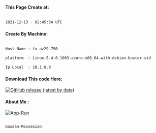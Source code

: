 
   
#### This Page Create at:

```bash

2021-12-13 - 02:45:34 UTC

```

#### Create By Machine:

```bash

Host Name : fv-az29-790

platform  : Linux-5.4.0-1063-azure-x86_64-with-debian-buster-sid

Ip Local  : 10.1.0.9

```
#### Download This code Here:

[![GitHub release (latest by date)](https://img.shields.io/github/v/release/Gosdan-Movsesian/Gosdan?style=for-the-badge&label=Download)](https://github.com/Gosdan-Movsesian/Gosdan/releases) 

</p> 

#### About Me :

[![App-Run](https://github.com/Gosdan-Movsesian/Gosdan/actions/workflows/App-Run.yml/badge.svg)](https://github.com/Gosdan-Movsesian/Gosdan/actions/workflows/App-Run.yml)

```bash

Gosdan-Movsesian

```

